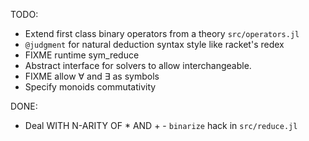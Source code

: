 TODO:
* Extend first class binary operators from a theory `src/operators.jl`
* `@judgment` for natural deduction syntax style like racket's redex
* FIXME runtime sym_reduce
* Abstract interface for solvers to allow interchangeable.
* FIXME allow ∀ and ∃ as symbols
* Specify monoids commutativity

DONE:
* Deal WITH N-ARITY OF * AND + - `binarize` hack in `src/reduce.jl`
